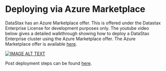 # Deploying via Azure Marketplace

DataStax has an Azure Marketplace offer. This is offered under the Datastax Enterprise License for development purposes only. The youtube video below gives a detailed walkthrough showing how to deploy a DataStax Enterprise cluster using the Azure Marketplace offer.  The Azure Marketplace offer is available [here](https://azuremarketplace.microsoft.com/en-us/marketplace/apps/datastax.datastax-enterprise-st?tab=Overview).

[![IMAGE ALT TEXT](http://img.youtube.com/vi/0woHTzDASFg/0.jpg)](https://youtu.be/0woHTzDASFg "Datastax Deployment on Azure Marketplace")

Post deployment steps can be found [here](postdeploy.md).

